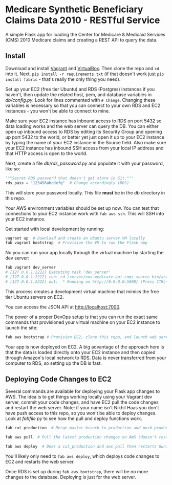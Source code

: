 # Medicare Synthetic Beneficiary Claims Data 2010 - RESTful Service

A simple Flask app for loading the Center for Medicare & Medicaid Services (CMS)
2010 Medicare claims and creating a REST API to query the data.

## Install
Download and install [Vagrant](https://www.vagrantup.com) and 
[VirtualBox](https://www.virtualbox.org). Then clone the repo and `cd` into it.
Next, `pip install -r requirements.txt` (if that doesn't work just
`pip install fabric` - that's really the only thing you need).

Set up your EC2 (free tier Ubuntu) and RDS (Postgres) instances if you haven't, 
then update the related host, pem, and database variables in *db/config.py*.
Look for lines commented with `# Change`. Changing these variables is necessary
so that you can connect to your own RDS and EC2 instances - you won't be able
to connect to mine.

Make sure your EC2 instance has inbound access to RDS on port 5432 so data
loading works and the web server can query the DB. You can either open up
inbound access to RDS by editing its Security Group and opening up port 5432 to
the world, or better yet just open it up to your EC2 instance by typing the
name of your EC2 instance in the Source field. Also make sure your EC2 instance
has inbound SSH access from your local IP address and that HTTP access is
open to the world.

Next, create a file *db/rds_password.py* and populate it with your password,
like so:

```python
"""Secret RDS password that doesn't get store in Git."""
rds_pass = "123456abcdefg"  # Change accordingly (RDS)
```

This will store your password locally. This file **must** be in the *db*
directory in this repo.

Your AWS environment variables should be set up now. You can test that 
connections to your EC2 instance work with `fab aws ssh`. This will SSH into
your EC2 instance.

Get started with local development by running:

```bash
vagrant up  # Download and create an Ubuntu server VM locally
fab vagrant bootstrap  # Provision the VM to run the Flask app
```

No you can run your app locally through the virtual machine by starting the dev 
server:

```bash
fab vagrant dev_server
# [127.0.0.1:2222] Executing task 'dev_server'
# [127.0.0.1:2222] run: cd /server/env.medicare-api.com; source bin/activate; python project/server.py
# [127.0.0.1:2222] out:  * Running on http://0.0.0.0:5000/ (Press CTRL+C to quit)
```

This process creates a development virtual machine that mimics the free tier
Ubuntu servers on EC2. 

You can access the JSON API at [http://localhost:7000](http://localhost:7000).

The power of a proper DevOps setup is that you can run the exact same commands
that provisioned your virtual machine on your EC2 instance to launch the site:

```bash
fab aws bootstrap # Provision EC2, clone this repo, and launch web server
```

Your app is now deployed on EC2. A big advantage of the approach here is that
the data is loaded directly onto your EC2 instance and then copied through
Amazon's local network to RDS. Data is never transferred from your computer
to RDS, so setting up the DB is fast.

## Deploying Code Changes to EC2

Several commands are available for deploying your Flask app changes to AWS. The
idea is to get things working locally using your Vagrant dev server, commit
your code changes, and have EC2 pull the code changes and restart the
web server. Note: if your name isn't Nikhil Haas you don't have push access
to this repo, so you won't be able to deploy changes. Look at *fabfile.py* to
see how the pull and deploy functions work.

```bash
fab cut_production  # Merge master branch to production and push production 

fab aws pull  # Pull the latest production changes on AWS (doesn't restart web server)

fab aws deploy  # Does a cut_production and aws pull then restarts Gunicorn so the changes can be seen
```

You'll likely only need to `fab aws deploy`, which deploys code changes to EC2
and restarts the web server.

Once RDS is set up during `fab aws bootstrap`, there will be no more changes to
the database. Deploying is just for the web server.